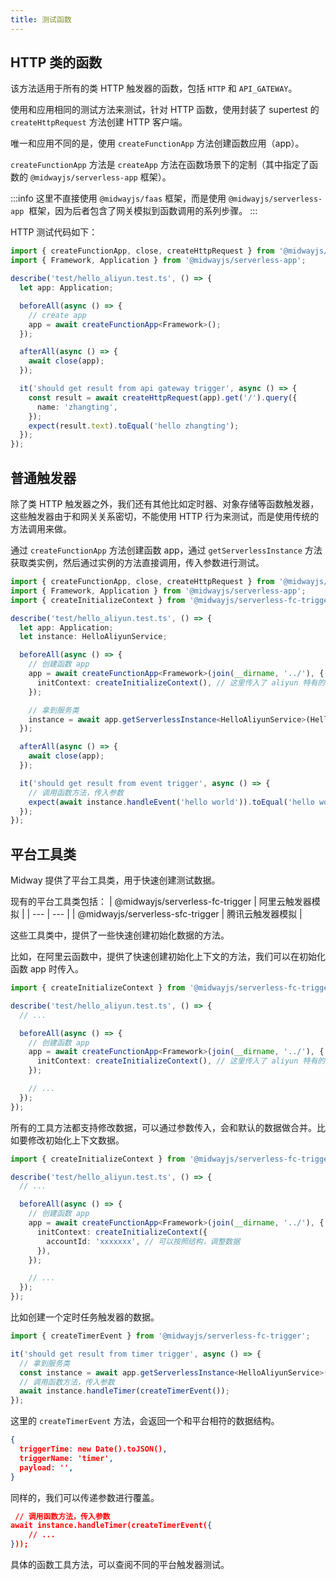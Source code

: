 ```yaml
---
title: 测试函数
---
```


## HTTP 类的函数

该方法适用于所有的类 HTTP 触发器的函数，包括 `HTTP` 和 `API_GATEWAY`。

使用和应用相同的测试方法来测试，针对 HTTP 函数，使用封装了 supertest 的 `createHttpRequest` 方法创建 HTTP 客户端。

唯一和应用不同的是，使用 `createFunctionApp` 方法创建函数应用（app）。

`createFunctionApp` 方法是 `createApp` 方法在函数场景下的定制（其中指定了函数的 `@midwayjs/serverless-app` 框架）。

:::info
这里不直接使用 `@midwayjs/faas` 框架，而是使用 `@midwayjs/serverless-app`  框架，因为后者包含了网关模拟到函数调用的系列步骤。
:::

HTTP 测试代码如下：

```typescript
import { createFunctionApp, close, createHttpRequest } from '@midwayjs/mock';
import { Framework, Application } from '@midwayjs/serverless-app';

describe('test/hello_aliyun.test.ts', () => {
  let app: Application;

  beforeAll(async () => {
    // create app
    app = await createFunctionApp<Framework>();
  });

  afterAll(async () => {
    await close(app);
  });

  it('should get result from api gateway trigger', async () => {
    const result = await createHttpRequest(app).get('/').query({
      name: 'zhangting',
    });
    expect(result.text).toEqual('hello zhangting');
  });
});
```

## 普通触发器

除了类 HTTP 触发器之外，我们还有其他比如定时器、对象存储等函数触发器，这些触发器由于和网关关系密切，不能使用 HTTP 行为来测试，而是使用传统的方法调用来做。

通过 `createFunctionApp` 方法创建函数 app，通过 `getServerlessInstance` 方法获取类实例，然后通过实例的方法直接调用，传入参数进行测试。

```typescript
import { createFunctionApp, close, createHttpRequest } from '@midwayjs/mock';
import { Framework, Application } from '@midwayjs/serverless-app';
import { createInitializeContext } from '@midwayjs/serverless-fc-trigger';

describe('test/hello_aliyun.test.ts', () => {
  let app: Application;
  let instance: HelloAliyunService;

  beforeAll(async () => {
    // 创建函数 app
    app = await createFunctionApp<Framework>(join(__dirname, '../'), {
      initContext: createInitializeContext(), // 这里传入了 aliyun 特有的初始化上下文数据
    });

    // 拿到服务类
    instance = await app.getServerlessInstance<HelloAliyunService>(HelloAliyunService);
  });

  afterAll(async () => {
    await close(app);
  });

  it('should get result from event trigger', async () => {
    // 调用函数方法，传入参数
    expect(await instance.handleEvent('hello world')).toEqual('hello world');
  });
});
```

## 平台工具类

Midway 提供了平台工具类，用于快速创建测试数据。

现有的平台工具类包括：
| @midwayjs/serverless-fc-trigger | 阿里云触发器模拟 |
| --- | --- |
| @midwayjs/serverless-sfc-trigger | 腾讯云触发器模拟 |

这些工具类中，提供了一些快速创建初始化数据的方法。

比如，在阿里云函数中，提供了快速创建初始化上下文的方法，我们可以在初始化函数 app 时传入。

```typescript
import { createInitializeContext } from '@midwayjs/serverless-fc-trigger';

describe('test/hello_aliyun.test.ts', () => {
  // ...

  beforeAll(async () => {
    // 创建函数 app
    app = await createFunctionApp<Framework>(join(__dirname, '../'), {
      initContext: createInitializeContext(), // 这里传入了 aliyun 特有的初始化上下文数据
    });

    // ...
  });
});
```

所有的工具方法都支持修改数据，可以通过参数传入，会和默认的数据做合并。比如要修改初始化上下文数据。

```typescript
import { createInitializeContext } from '@midwayjs/serverless-fc-trigger';

describe('test/hello_aliyun.test.ts', () => {
  // ...

  beforeAll(async () => {
    // 创建函数 app
    app = await createFunctionApp<Framework>(join(__dirname, '../'), {
      initContext: createInitializeContext({
        accountId: 'xxxxxxx', // 可以按照结构，调整数据
      }),
    });

    // ...
  });
});
```

比如创建一个定时任务触发器的数据。

```typescript
import { createTimerEvent } from '@midwayjs/serverless-fc-trigger';

it('should get result from timer trigger', async () => {
  // 拿到服务类
  const instance = await app.getServerlessInstance<HelloAliyunService>(HelloAliyunService);
  // 调用函数方法，传入参数
  await instance.handleTimer(createTimerEvent());
});
```

这里的 `createTimerEvent` 方法，会返回一个和平台相符的数据结构。

```json
{
  triggerTime: new Date().toJSON(),
  triggerName: 'timer',
  payload: '',
}
```

同样的，我们可以传递参数进行覆盖。

```json
 // 调用函数方法，传入参数
await instance.handleTimer(createTimerEvent({
	// ...
}));
```

具体的函数工具方法，可以查阅不同的平台触发器测试。

